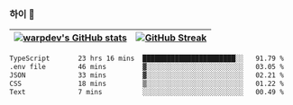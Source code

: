 
### 하이 👋
[![warpdev's GitHub stats](https://github-readme-stats.vercel.app/api?username=warpdev&show_icons=true&theme=vue-dark)](#) |[![GitHub Streak](https://github-readme-streak-stats.herokuapp.com/?user=warpdev&theme=dark)](#)
--- | --- |
<!--START_SECTION:waka-->

```txt
TypeScript       23 hrs 16 mins  ███████████████████████░░   91.79 %
.env file        46 mins         ▓░░░░░░░░░░░░░░░░░░░░░░░░   03.05 %
JSON             33 mins         ▓░░░░░░░░░░░░░░░░░░░░░░░░   02.21 %
CSS              18 mins         ▒░░░░░░░░░░░░░░░░░░░░░░░░   01.22 %
Text             7 mins          ░░░░░░░░░░░░░░░░░░░░░░░░░   00.49 %
```

<!--END_SECTION:waka-->

<!--
**warpdev/warpdev** is a ✨ _special_ ✨ repository because its `README.md` (this file) appears on your GitHub profile.

Here are some ideas to get you started:

- 🔭 I’m currently working on ...
- 🌱 I’m currently learning ...
- 👯 I’m looking to collaborate on ...
- 🤔 I’m looking for help with ...
- 💬 Ask me about ...
- 📫 How to reach me: ...
- 😄 Pronouns: ...
- ⚡ Fun fact: ...
-->
